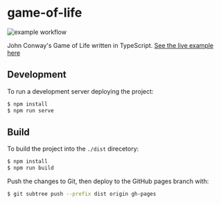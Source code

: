 # game-of-life

![example workflow](https://github.com/xander-jones/game-of-life/actions/workflows/.github/workflows/webpack.yml/badge.svg)

John Conway's Game of Life written in TypeScript. [See the live example here](https://xander-jones.github.io/game-of-life/)
## Development

To run a development server deploying the project:

```sh
$ npm install
$ npm run serve
```

## Build

To build the project into the `./dist` direcetory:

```sh
$ npm install
$ npm run build
```

Push the changes to Git, then deploy to the GitHub pages branch with:

```sh
$ git subtree push --prefix dist origin gh-pages
```
